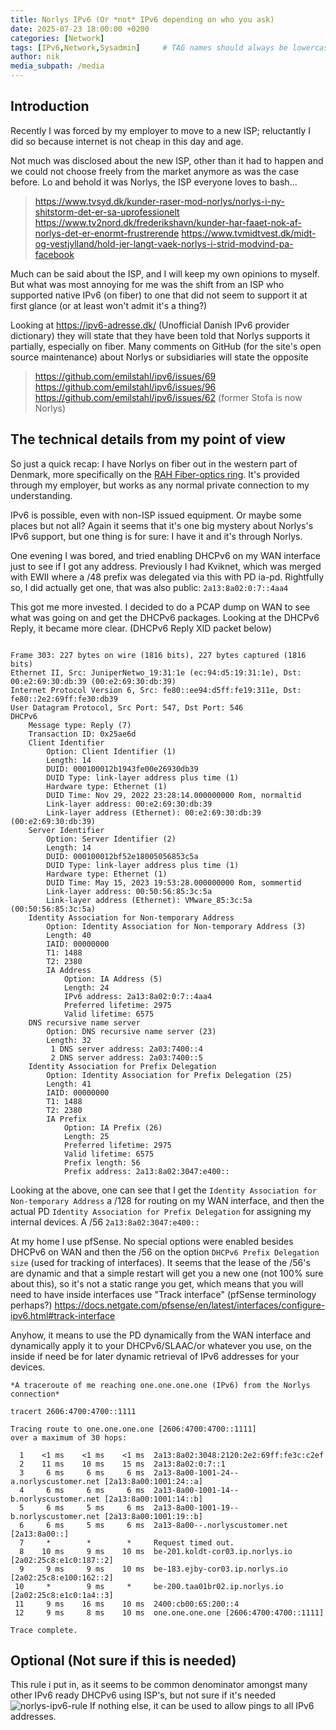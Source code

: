 ```yaml
---
title: Norlys IPv6 (Or *not* IPv6 depending on who you ask)
date: 2025-07-23 18:00:00 +0200
categories: [Network]
tags: [IPv6,Network,Sysadmin]     # TAG names should always be lowercase
author: nik
media_subpath: /media
---
```


## Introduction

Recently I was forced by my employer to move to a new ISP; reluctantly I did so because internet is not cheap in this day and age.

Not much was disclosed about the new ISP, other than it had to happen and we could not choose freely from the market anymore as was the case before.
Lo and behold it was Norlys, the ISP everyone loves to bash...
> <https://www.tvsyd.dk/kunder-raser-mod-norlys/norlys-i-ny-shitstorm-det-er-sa-uprofessionelt>
> <https://www.tv2nord.dk/frederikshavn/kunder-har-faaet-nok-af-norlys-det-er-enormt-frustrerende>
> <https://www.tvmidtvest.dk/midt-og-vestjylland/hold-jer-langt-vaek-norlys-i-strid-modvind-pa-facebook>

Much can be said about the ISP, and I will keep my own opinions to myself.
But what was most annoying for me was the shift from an ISP who supported native IPv6 (on fiber)
to one that did not seem to support it at first glance (or at least won't admit it's a thing?)

Looking at <https://ipv6-adresse.dk/> (Unofficial Danish IPv6 provider dictionary)
they will state that they have been told that Norlys supports it partially, especially on fiber.
Many comments on GitHub (for the site's open source maintenance) about Norlys or subsidiaries will state the opposite
> <https://github.com/emilstahl/ipv6/issues/69>  
> <https://github.com/emilstahl/ipv6/issues/96>  
> <https://github.com/emilstahl/ipv6/issues/62> (former Stofa is now Norlys)

## The technical details from my point of view

So just a quick recap: I have Norlys on fiber out in the western part of Denmark, more specifically on the [RAH Fiber-optics ring](https://rah-fiber.dk/).
It's provided through my employer, but works as any normal private connection to my understanding.

IPv6 is possible, even with non-ISP issued equipment.
Or maybe some places but not all? Again it seems that it's one big mystery about Norlys's IPv6 support, but one thing is for sure: I have it and it's through Norlys.

One evening I was bored, and tried enabling DHCPv6 on my WAN interface just to see if I got any address. Previously I had Kviknet, which was merged with EWII where a /48 prefix was delegated via this with PD ia-pd.
Rightfully so, I did actually get one, that was also public: `2a13:8a02:0:7::4aa4`

This got me more invested. I decided to do a PCAP dump on WAN to see what was going on and get the DHCPv6 packages.
Looking at the DHCPv6 Reply, it became more clear. (DHCPv6 Reply XID packet below)

```

Frame 303: 227 bytes on wire (1816 bits), 227 bytes captured (1816 bits)
Ethernet II, Src: JuniperNetwo_19:31:1e (ec:94:d5:19:31:1e), Dst: 00:e2:69:30:db:39 (00:e2:69:30:db:39)
Internet Protocol Version 6, Src: fe80::ee94:d5ff:fe19:311e, Dst: fe80::2e2:69ff:fe30:db39
User Datagram Protocol, Src Port: 547, Dst Port: 546
DHCPv6
    Message type: Reply (7)
    Transaction ID: 0x25ae6d
    Client Identifier
        Option: Client Identifier (1)
        Length: 14
        DUID: 000100012b1943fe00e26930db39
        DUID Type: link-layer address plus time (1)
        Hardware type: Ethernet (1)
        DUID Time: Nov 29, 2022 23:28:14.000000000 Rom, normaltid
        Link-layer address: 00:e2:69:30:db:39
        Link-layer address (Ethernet): 00:e2:69:30:db:39 (00:e2:69:30:db:39)
    Server Identifier
        Option: Server Identifier (2)
        Length: 14
        DUID: 000100012bf52e18005056853c5a
        DUID Type: link-layer address plus time (1)
        Hardware type: Ethernet (1)
        DUID Time: May 15, 2023 19:53:28.000000000 Rom, sommertid
        Link-layer address: 00:50:56:85:3c:5a
        Link-layer address (Ethernet): VMware_85:3c:5a (00:50:56:85:3c:5a)
    Identity Association for Non-temporary Address
        Option: Identity Association for Non-temporary Address (3)
        Length: 40
        IAID: 00000000
        T1: 1488
        T2: 2380
        IA Address
            Option: IA Address (5)
            Length: 24
            IPv6 address: 2a13:8a02:0:7::4aa4
            Preferred lifetime: 2975
            Valid lifetime: 6575
    DNS recursive name server
        Option: DNS recursive name server (23)
        Length: 32
         1 DNS server address: 2a03:7400::4
         2 DNS server address: 2a03:7400::5
    Identity Association for Prefix Delegation
        Option: Identity Association for Prefix Delegation (25)
        Length: 41
        IAID: 00000000
        T1: 1488
        T2: 2380
        IA Prefix
            Option: IA Prefix (26)
            Length: 25
            Preferred lifetime: 2975
            Valid lifetime: 6575
            Prefix length: 56
            Prefix address: 2a13:8a02:3047:e400::

```

Looking at the above, one can see that I get the `Identity Association for Non-temporary Address` a /128 for routing on my WAN interface, and then the actual PD `Identity Association for Prefix Delegation` for assigning my internal devices.
A /56 `2a13:8a02:3047:e400::`

At my home I use pfSense. No special options were enabled besides DHCPv6 on WAN and then the /56 on the option `DHCPv6 Prefix Delegation size` (used for tracking of interfaces).
It seems that the lease of the /56's are dynamic and that a simple restart will get you a new one (not 100% sure about this), so it's not a static range you get, which means that you will need to have inside interfaces use "Track interface" (pfSense terminology perhaps?) <https://docs.netgate.com/pfsense/en/latest/interfaces/configure-ipv6.html#track-interface>

Anyhow, it means to use the PD dynamically from the WAN interface and dynamically apply it to your DHCPv6/SLAAC/or whatever you use, on the inside if need be for later dynamic retrieval of IPv6 addresses for your devices.

```
*A traceroute of me reaching one.one.one.one (IPv6) from the Norlys connection*

tracert 2606:4700:4700::1111

Tracing route to one.one.one.one [2606:4700:4700::1111]
over a maximum of 30 hops:

  1    <1 ms    <1 ms    <1 ms  2a13:8a02:3048:2120:2e2:69ff:fe3c:c2ef
  2    11 ms    10 ms    15 ms  2a13:8a02:0:7::1
  3     6 ms     6 ms     6 ms  2a13-8a00-1001-24--a.norlyscustomer.net [2a13:8a00:1001:24::a]
  4     6 ms     6 ms     6 ms  2a13-8a00-1001-14--b.norlyscustomer.net [2a13:8a00:1001:14::b]
  5     6 ms     5 ms     6 ms  2a13-8a00-1001-19--b.norlyscustomer.net [2a13:8a00:1001:19::b]
  6     6 ms     5 ms     6 ms  2a13-8a00--.norlyscustomer.net [2a13:8a00::]
  7     *        *        *     Request timed out.
  8    10 ms     9 ms    10 ms  be-201.koldt-cor03.ip.norlys.io [2a02:25c8:e1c0:187::2]
  9     9 ms     9 ms    10 ms  be-183.ejby-cor03.ip.norlys.io [2a02:25c8:e100:162::2]
 10     *        9 ms     *     be-200.taa01br02.ip.norlys.io [2a02:25c8:e1c0:1a4::3]
 11     9 ms    16 ms    10 ms  2400:cb00:65:200::4
 12     9 ms     8 ms    10 ms  one.one.one.one [2606:4700:4700::1111]

Trace complete.
```

## Optional (Not sure if this is needed)

This rule i put in, as it seems to be common denominator amongst many other IPv6 ready DHCPv6 using ISP's, but not sure if it's needed
![norlys-ipv6-rule](norlys-ipv6-rule.png)
If nothing else, it can be used to allow pings to all IPv6 addresses.
